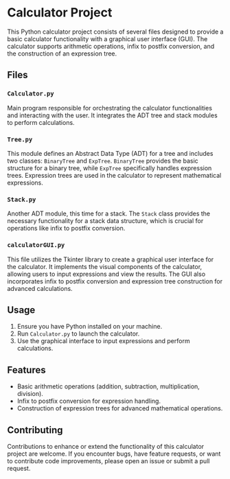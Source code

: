 # Calculator Project

This Python calculator project consists of several files designed to provide a basic calculator functionality with a graphical user interface (GUI). The calculator supports arithmetic operations, infix to postfix conversion, and the construction of an expression tree.

## Files

### `Calculator.py`

Main program responsible for orchestrating the calculator functionalities and interacting with the user. It integrates the ADT tree and stack modules to perform calculations.

### `Tree.py`

This module defines an Abstract Data Type (ADT) for a tree and includes two classes: `BinaryTree` and `ExpTree`. `BinaryTree` provides the basic structure for a binary tree, while `ExpTree` specifically handles expression trees. Expression trees are used in the calculator to represent mathematical expressions.

### `Stack.py`

Another ADT module, this time for a stack. The `Stack` class provides the necessary functionality for a stack data structure, which is crucial for operations like infix to postfix conversion.

### `calculatorGUI.py`

This file utilizes the Tkinter library to create a graphical user interface for the calculator. It implements the visual components of the calculator, allowing users to input expressions and view the results. The GUI also incorporates infix to postfix conversion and expression tree construction for advanced calculations.

## Usage

1. Ensure you have Python installed on your machine.
2. Run `Calculator.py` to launch the calculator.
3. Use the graphical interface to input expressions and perform calculations.

## Features

- Basic arithmetic operations (addition, subtraction, multiplication, division).
- Infix to postfix conversion for expression handling.
- Construction of expression trees for advanced mathematical operations.

## Contributing

Contributions to enhance or extend the functionality of this calculator project are welcome. If you encounter bugs, have feature requests, or want to contribute code improvements, please open an issue or submit a pull request.

